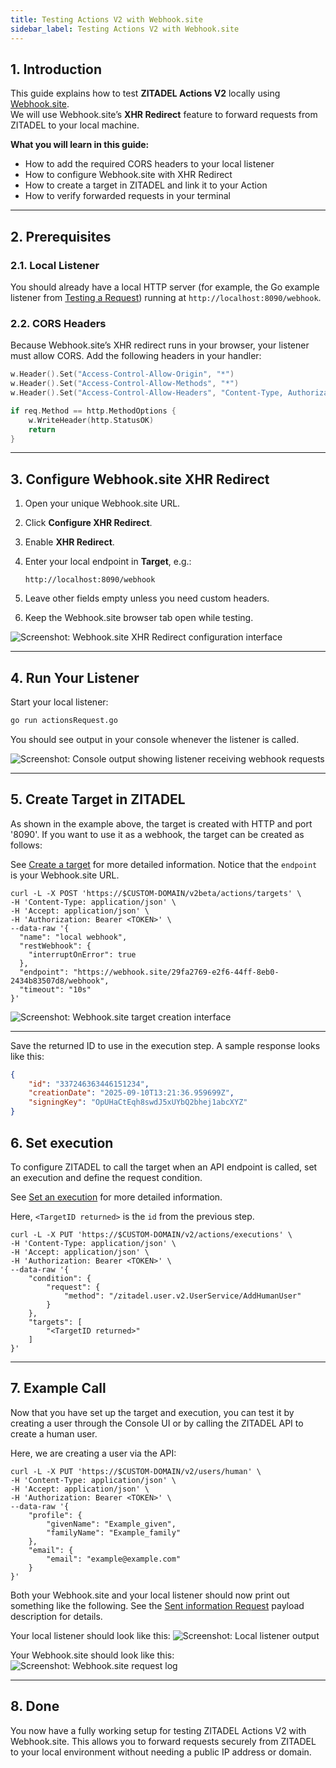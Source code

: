 ```yaml
---
title: Testing Actions V2 with Webhook.site
sidebar_label: Testing Actions V2 with Webhook.site
---
```


## 1. Introduction

This guide explains how to test **ZITADEL Actions V2** locally using [Webhook.site](https://webhook.site).  
We will use Webhook.site’s **XHR Redirect** feature to forward requests from ZITADEL to your local machine.

**What you will learn in this guide:**

- How to add the required CORS headers to your local listener
- How to configure Webhook.site with XHR Redirect
- How to create a target in ZITADEL and link it to your Action
- How to verify forwarded requests in your terminal

---

## 2. Prerequisites

### 2.1. Local Listener

You should already have a local HTTP server (for example, the Go example listener from [Testing a Request](./testing-request)) running at `http://localhost:8090/webhook`.

### 2.2. CORS Headers

Because Webhook.site’s XHR redirect runs in your browser, your listener must allow CORS.
Add the following headers in your handler:

```go
w.Header().Set("Access-Control-Allow-Origin", "*")
w.Header().Set("Access-Control-Allow-Methods", "*")
w.Header().Set("Access-Control-Allow-Headers", "Content-Type, Authorization")

if req.Method == http.MethodOptions {
    w.WriteHeader(http.StatusOK)
    return
}
```

---

## 3. Configure Webhook.site XHR Redirect

1. Open your unique Webhook.site URL.
2. Click **Configure XHR Redirect**.
3. Enable **XHR Redirect**.
4. Enter your local endpoint in **Target**, e.g.:

   ```
   http://localhost:8090/webhook
   ```

5. Leave other fields empty unless you need custom headers.
6. Keep the Webhook.site browser tab open while testing.

<img src="/docs/img/actions-v2/webhook-xhr.png" alt="Screenshot: Webhook.site XHR Redirect configuration interface"/> 

---

## 4. Run Your Listener

Start your local listener:

```sh
go run actionsRequest.go
```

You should see output in your console whenever the listener is called.

<img src="/docs/img/actions-v2/console.png" alt="Screenshot: Console output showing listener receiving webhook requests"/>

---

## 5. Create Target in ZITADEL

As shown in the example above, the target is created with HTTP and port '8090'. If you want to use it as a webhook, the target can be created as follows:

See [Create a target](/apis/resources/action_service_v2/action-service-create-target) for more detailed information. Notice that the `endpoint` is your Webhook.site URL.

```shell
curl -L -X POST 'https://$CUSTOM-DOMAIN/v2beta/actions/targets' \
-H 'Content-Type: application/json' \
-H 'Accept: application/json' \
-H 'Authorization: Bearer <TOKEN>' \
--data-raw '{
  "name": "local webhook",
  "restWebhook": {
    "interruptOnError": true    
  },
  "endpoint": "https://webhook.site/29fa2769-e2f6-44ff-8eb0-2434b83507d8/webhook",
  "timeout": "10s"
}'
```

<img src="/docs/img/actions-v2/webhook-url.png" alt="Screenshot: Webhook.site target creation interface"/>

---

Save the returned ID to use in the execution step. A sample response looks like this:

```json
{
    "id": "337246363446151234",
    "creationDate": "2025-09-10T13:21:36.959699Z",
    "signingKey": "OpUHaCtEqh8swdJ5xUYbQ2bhej1abcXYZ"
}
```

## 6. Set execution

To configure ZITADEL to call the target when an API endpoint is called, set an execution and define the request condition.

See [Set an execution](/apis/resources/action_service_v2/action-service-set-execution) for more detailed information.

Here, `<TargetID returned>` is the `id` from the previous step.

```shell
curl -L -X PUT 'https://$CUSTOM-DOMAIN/v2/actions/executions' \
-H 'Content-Type: application/json' \
-H 'Accept: application/json' \
-H 'Authorization: Bearer <TOKEN>' \
--data-raw '{
    "condition": {
        "request": {
            "method": "/zitadel.user.v2.UserService/AddHumanUser"
        }
    },
    "targets": [
        "<TargetID returned>"
    ]
}'
```

---

## 7. Example Call

Now that you have set up the target and execution, you can test it by creating a user through the Console UI or by calling the ZITADEL API to create a human user.

Here, we are creating a user via the API:

```shell
curl -L -X PUT 'https://$CUSTOM-DOMAIN/v2/users/human' \
-H 'Content-Type: application/json' \
-H 'Accept: application/json' \
-H 'Authorization: Bearer <TOKEN>' \
--data-raw '{
    "profile": {
        "givenName": "Example_given",
        "familyName": "Example_family"
    },
    "email": {
        "email": "example@example.com"
    }
}'
```

Both your Webhook.site and your local listener should now print out something like the following. See the [Sent information Request](./usage#sent-information-request) payload description for details.

Your local listener should look like this:
<img src="/docs/img/actions-v2/local-listener.png" alt="Screenshot: Local listener output"/>

Your Webhook.site should look like this:
<img src="/docs/img/actions-v2/webhook-listener.png" alt="Screenshot: Webhook.site request log"/>

---

## 8. Done

You now have a fully working setup for testing ZITADEL Actions V2 with Webhook.site. This allows you to forward requests securely from ZITADEL to your local environment without needing a public IP address or domain.
